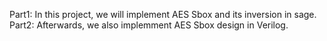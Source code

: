 Part1: In this project, we will implement AES Sbox and its inversion in sage.
Part2: Afterwards, we also implemment AES Sbox design in Verilog. 
